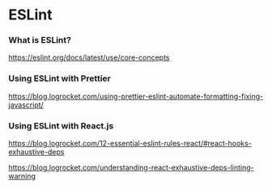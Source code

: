 # ESLint

### What is ESLint?
https://eslint.org/docs/latest/use/core-concepts

### Using ESLint with Prettier
https://blog.logrocket.com/using-prettier-eslint-automate-formatting-fixing-javascript/

### Using ESLint with React.js
https://blog.logrocket.com/12-essential-eslint-rules-react/#react-hooks-exhaustive-deps

https://blog.logrocket.com/understanding-react-exhaustive-deps-linting-warning
